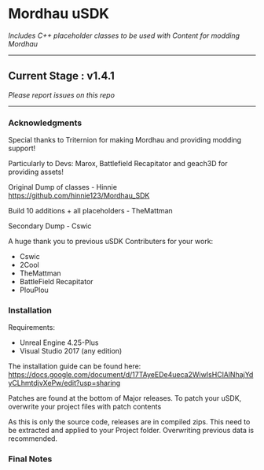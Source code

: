 # Mordhau uSDK
_Includes C++ placeholder classes to be used with Content for modding Mordhau_

---
## Current Stage : **v1.4.1**
_Please report issues on this repo_

---
### Acknowledgments

Special thanks to Triternion for making Mordhau and providing modding support!

Particularly to Devs: Marox, Battlefield Recapitator and geach3D for providing assets!

Original Dump of classes - Hinnie https://github.com/hinnie123/Mordhau_SDK

Build 10 additions + all placeholders - TheMattman

Secondary Dump - Cswic

A huge thank you to previous uSDK Contributers for your work:
- Cswic
- 2Cool
- TheMattman
- BattleField Recapitator
- PlouPlou


### Installation

Requirements:
* Unreal Engine 4.25-Plus
* Visual Studio 2017 (any edition)

The installation guide can be found here:
https://docs.google.com/document/d/17TAyeEDe4ueca2WiwIsHClAlNhajYdyCLhmtdjvXePw/edit?usp=sharing

Patches are found at the bottom of Major releases.
To patch your uSDK, overwrite your project files with patch contents

As this is only the source code, releases are in compiled zips.
This need to be extracted and applied to your Project folder.
Overwriting previous data is recommended.

### Final Notes
